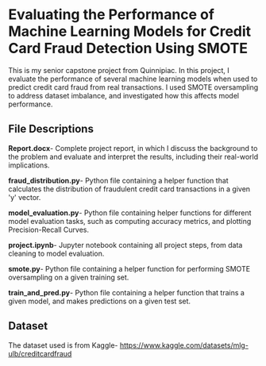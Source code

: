 # Evaluating the Performance of Machine Learning Models for Credit Card Fraud Detection Using SMOTE

This is my senior capstone project from Quinnipiac. In this project, I evaluate the performance of several machine learning models when used to predict credit card fraud from real transactions. I used SMOTE oversampling to address dataset imbalance, and investigated how this affects model performance. 

## File Descriptions
**Report.docx**- Complete project report, in which I discuss the background to the problem and evaluate and interpret the results, including their real-world implications.

**fraud_distribution.py**- Python file containing a helper function that calculates the distribution of fraudulent credit card transactions in a given 'y' vector.

**model_evaluation.py**- Python file containing helper functions for different model evaluation tasks, such as computing accuracy metrics, and plotting Precision-Recall Curves.

**project.ipynb**- Jupyter notebook containing all project steps, from data cleaning to model evaluation.

**smote.py**- Python file containing a helper function for performing SMOTE oversampling on a given training set.

**train_and_pred.py**- Python file containing a helper function that trains a given model, and makes predictions on a given test set.

## Dataset
The dataset used is from Kaggle- https://www.kaggle.com/datasets/mlg-ulb/creditcardfraud
